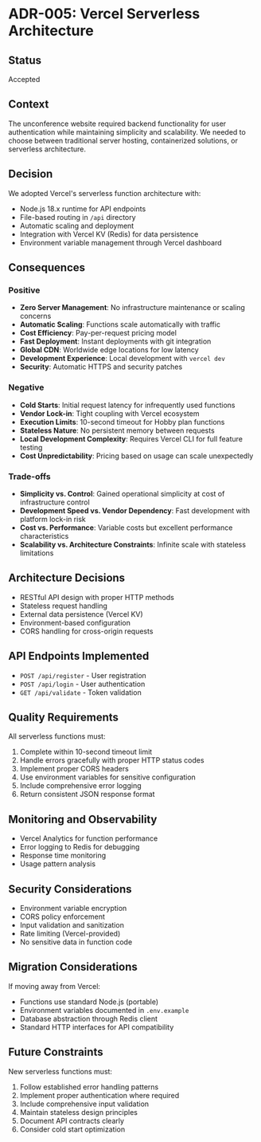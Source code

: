 # ADR-005: Vercel Serverless Architecture

## Status
Accepted

## Context
The unconference website required backend functionality for user authentication while maintaining simplicity and scalability. We needed to choose between traditional server hosting, containerized solutions, or serverless architecture.

## Decision
We adopted Vercel's serverless function architecture with:
- Node.js 18.x runtime for API endpoints
- File-based routing in `/api` directory
- Automatic scaling and deployment
- Integration with Vercel KV (Redis) for data persistence
- Environment variable management through Vercel dashboard

## Consequences

### Positive
- **Zero Server Management**: No infrastructure maintenance or scaling concerns
- **Automatic Scaling**: Functions scale automatically with traffic
- **Cost Efficiency**: Pay-per-request pricing model
- **Fast Deployment**: Instant deployments with git integration
- **Global CDN**: Worldwide edge locations for low latency
- **Development Experience**: Local development with `vercel dev`
- **Security**: Automatic HTTPS and security patches

### Negative
- **Cold Starts**: Initial request latency for infrequently used functions
- **Vendor Lock-in**: Tight coupling with Vercel ecosystem
- **Execution Limits**: 10-second timeout for Hobby plan functions
- **Stateless Nature**: No persistent memory between requests
- **Local Development Complexity**: Requires Vercel CLI for full feature testing
- **Cost Unpredictability**: Pricing based on usage can scale unexpectedly

### Trade-offs
- **Simplicity vs. Control**: Gained operational simplicity at cost of infrastructure control
- **Development Speed vs. Vendor Dependency**: Fast development with platform lock-in risk
- **Cost vs. Performance**: Variable costs but excellent performance characteristics
- **Scalability vs. Architecture Constraints**: Infinite scale with stateless limitations

## Architecture Decisions
- RESTful API design with proper HTTP methods
- Stateless request handling
- External data persistence (Vercel KV)
- Environment-based configuration
- CORS handling for cross-origin requests

## API Endpoints Implemented
- `POST /api/register` - User registration
- `POST /api/login` - User authentication
- `GET /api/validate` - Token validation

## Quality Requirements
All serverless functions must:
1. Complete within 10-second timeout limit
2. Handle errors gracefully with proper HTTP status codes
3. Implement proper CORS headers
4. Use environment variables for sensitive configuration
5. Include comprehensive error logging
6. Return consistent JSON response format

## Monitoring and Observability
- Vercel Analytics for function performance
- Error logging to Redis for debugging
- Response time monitoring
- Usage pattern analysis

## Security Considerations
- Environment variable encryption
- CORS policy enforcement
- Input validation and sanitization
- Rate limiting (Vercel-provided)
- No sensitive data in function code

## Migration Considerations
If moving away from Vercel:
- Functions use standard Node.js (portable)
- Environment variables documented in `.env.example`
- Database abstraction through Redis client
- Standard HTTP interfaces for API compatibility

## Future Constraints
New serverless functions must:
1. Follow established error handling patterns
2. Implement proper authentication where required
3. Include comprehensive input validation
4. Maintain stateless design principles
5. Document API contracts clearly
6. Consider cold start optimization